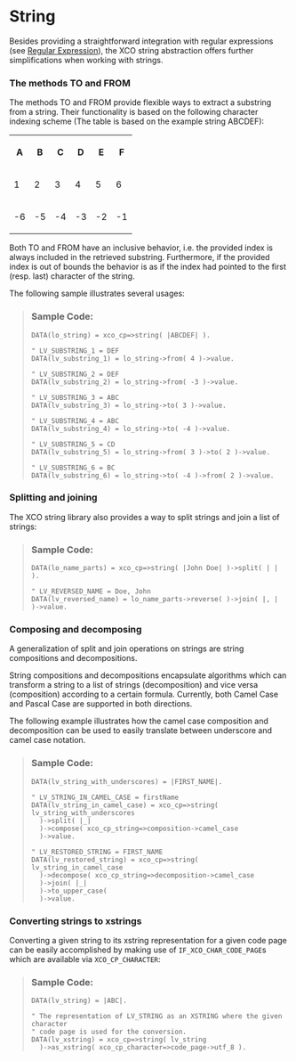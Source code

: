 <!-- loio063ad163cf7d4dcaa1073eecc12e2225 -->

# String

Besides providing a straightforward integration with regular expressions \(see [Regular Expression](regular-expression-4c0585e.md)\), the XCO string abstraction offers further simplifications when working with strings.





### The methods TO and FROM

The methods TO and FROM provide flexible ways to extract a substring from a string. Their functionality is based on the following character indexing scheme \(The table is based on the example string ABCDEF\):


<table>
<tr>
<th valign="top">

A



</th>
<th valign="top">

B



</th>
<th valign="top">

C



</th>
<th valign="top">

D



</th>
<th valign="top">

E



</th>
<th valign="top">

F



</th>
</tr>
<tr>
<td valign="top">

1



</td>
<td valign="top">

2



</td>
<td valign="top">

3



</td>
<td valign="top">

4



</td>
<td valign="top">

5



</td>
<td valign="top">

6



</td>
</tr>
<tr>
<td valign="top">

-6



</td>
<td valign="top">

-5



</td>
<td valign="top">

-4



</td>
<td valign="top">

-3



</td>
<td valign="top">

-2



</td>
<td valign="top">

-1



</td>
</tr>
</table>

Both TO and FROM have an inclusive behavior, i.e. the provided index is always included in the retrieved substring. Furthermore, if the provided index is out of bounds the behavior is as if the index had pointed to the first \(resp. last\) character of the string.

The following sample illustrates several usages:

> ### Sample Code:  
> ```lang-abap
> DATA(lo_string) = xco_cp=>string( |ABCDEF| ).
> 
> " LV_SUBSTRING_1 = DEF
> DATA(lv_substring_1) = lo_string->from( 4 )->value.
> 
> " LV_SUBSTRING_2 = DEF
> DATA(lv_substring_2) = lo_string->from( -3 )->value.
> 
> " LV_SUBSTRING_3 = ABC
> DATA(lv_substring_3) = lo_string->to( 3 )->value.
> 
> " LV_SUBSTRING_4 = ABC
> DATA(lv_substring_4) = lo_string->to( -4 )->value.
> 
> " LV_SUBSTRING_5 = CD
> DATA(lv_substring_5) = lo_string->from( 3 )->to( 2 )->value.
> 
> " LV_SUBSTRING_6 = BC
> DATA(lv_substring_6) = lo_string->to( -4 )->from( 2 )->value.
> ```



### Splitting and joining

The XCO string library also provides a way to split strings and join a list of strings:

> ### Sample Code:  
> ```lang-abap
> DATA(lo_name_parts) = xco_cp=>string( |John Doe| )->split( | | ).
> 
> " LV_REVERSED_NAME = Doe, John
> DATA(lv_reversed_name) = lo_name_parts->reverse( )->join( |, | )->value.
> ```



### Composing and decomposing

A generalization of split and join operations on strings are string compositions and decompositions.

String compositions and decompositions encapsulate algorithms which can transform a string to a list of strings \(decomposition\) and vice versa \(composition\) according to a certain formula. Currently, both Camel Case and Pascal Case are supported in both directions.

The following example illustrates how the camel case composition and decomposition can be used to easily translate between underscore and camel case notation.

> ### Sample Code:  
> ```lang-abap
> DATA(lv_string_with_underscores) = |FIRST_NAME|.
> 
> " LV_STRING_IN_CAMEL_CASE = firstName
> DATA(lv_string_in_camel_case) = xco_cp=>string( lv_string_with_underscores
>   )->split( |_|
>   )->compose( xco_cp_string=>composition->camel_case
>   )->value.
> 
> " LV_RESTORED_STRING = FIRST_NAME
> DATA(lv_restored_string) = xco_cp=>string( lv_string_in_camel_case
>   )->decompose( xco_cp_string=>decomposition->camel_case
>   )->join( |_|
>   )->to_upper_case(
>   )->value.
> ```



### Converting strings to xstrings

Converting a given string to its xstring representation for a given code page can be easily accomplished by making use of `IF_XCO_CHAR_CODE_PAGE`s which are available via `XCO_CP_CHARACTER`:

> ### Sample Code:  
> ```lang-abap
> DATA(lv_string) = |ABC|.
> 
> " The representation of LV_STRING as an XSTRING where the given character
> " code page is used for the conversion.
> DATA(lv_xstring) = xco_cp=>string( lv_string
>   )->as_xstring( xco_cp_character=>code_page->utf_8 ).
> ```

